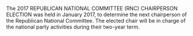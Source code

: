 The 2017 REPUBLICAN NATIONAL COMMITTEE (RNC) CHAIRPERSON ELECTION was held in January 2017, to determine the next chairperson of the Republican National Committee. The elected chair will be in charge of the national party activities during their two-year term.
